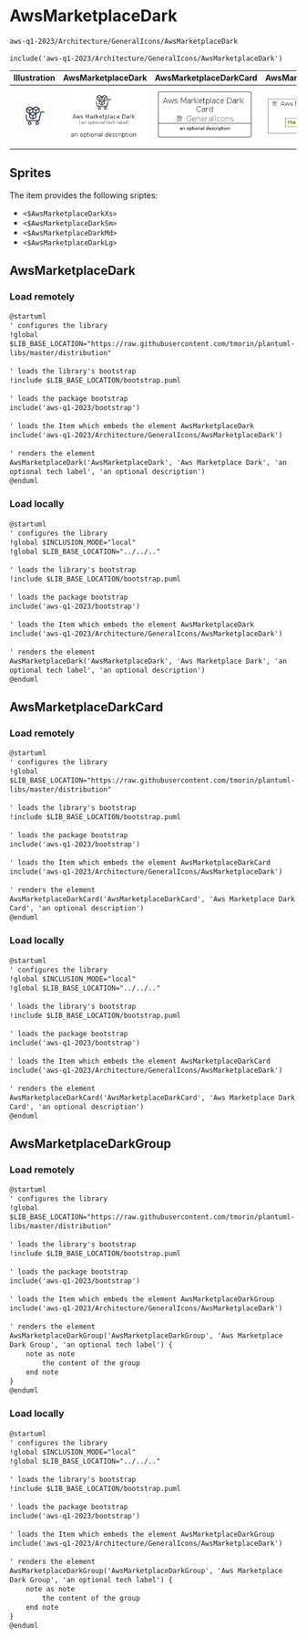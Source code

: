 # AwsMarketplaceDark


```text
aws-q1-2023/Architecture/GeneralIcons/AwsMarketplaceDark
```

```text
include('aws-q1-2023/Architecture/GeneralIcons/AwsMarketplaceDark')
```



| Illustration | AwsMarketplaceDark | AwsMarketplaceDarkCard | AwsMarketplaceDarkGroup |
| :---: | :---: | :---: | :---: |
| ![illustration for Illustration](../../../aws-q1-2023/Architecture/GeneralIcons/AwsMarketplaceDark.png) | ![illustration for AwsMarketplaceDark](../../../aws-q1-2023/Architecture/GeneralIcons/AwsMarketplaceDark.Local.png) | ![illustration for AwsMarketplaceDarkCard](../../../aws-q1-2023/Architecture/GeneralIcons/AwsMarketplaceDarkCard.Local.png) | ![illustration for AwsMarketplaceDarkGroup](../../../aws-q1-2023/Architecture/GeneralIcons/AwsMarketplaceDarkGroup.Local.png) |



## Sprites
The item provides the following sriptes:

- `<$AwsMarketplaceDarkXs>`
- `<$AwsMarketplaceDarkSm>`
- `<$AwsMarketplaceDarkMd>`
- `<$AwsMarketplaceDarkLg>`





## AwsMarketplaceDark

### Load remotely
```plantuml
@startuml
' configures the library
!global $LIB_BASE_LOCATION="https://raw.githubusercontent.com/tmorin/plantuml-libs/master/distribution"

' loads the library's bootstrap
!include $LIB_BASE_LOCATION/bootstrap.puml

' loads the package bootstrap
include('aws-q1-2023/bootstrap')

' loads the Item which embeds the element AwsMarketplaceDark
include('aws-q1-2023/Architecture/GeneralIcons/AwsMarketplaceDark')

' renders the element
AwsMarketplaceDark('AwsMarketplaceDark', 'Aws Marketplace Dark', 'an optional tech label', 'an optional description')
@enduml
```

### Load locally
```plantuml
@startuml
' configures the library
!global $INCLUSION_MODE="local"
!global $LIB_BASE_LOCATION="../../.."

' loads the library's bootstrap
!include $LIB_BASE_LOCATION/bootstrap.puml

' loads the package bootstrap
include('aws-q1-2023/bootstrap')

' loads the Item which embeds the element AwsMarketplaceDark
include('aws-q1-2023/Architecture/GeneralIcons/AwsMarketplaceDark')

' renders the element
AwsMarketplaceDark('AwsMarketplaceDark', 'Aws Marketplace Dark', 'an optional tech label', 'an optional description')
@enduml
```

## AwsMarketplaceDarkCard

### Load remotely
```plantuml
@startuml
' configures the library
!global $LIB_BASE_LOCATION="https://raw.githubusercontent.com/tmorin/plantuml-libs/master/distribution"

' loads the library's bootstrap
!include $LIB_BASE_LOCATION/bootstrap.puml

' loads the package bootstrap
include('aws-q1-2023/bootstrap')

' loads the Item which embeds the element AwsMarketplaceDarkCard
include('aws-q1-2023/Architecture/GeneralIcons/AwsMarketplaceDark')

' renders the element
AwsMarketplaceDarkCard('AwsMarketplaceDarkCard', 'Aws Marketplace Dark Card', 'an optional description')
@enduml
```

### Load locally
```plantuml
@startuml
' configures the library
!global $INCLUSION_MODE="local"
!global $LIB_BASE_LOCATION="../../.."

' loads the library's bootstrap
!include $LIB_BASE_LOCATION/bootstrap.puml

' loads the package bootstrap
include('aws-q1-2023/bootstrap')

' loads the Item which embeds the element AwsMarketplaceDarkCard
include('aws-q1-2023/Architecture/GeneralIcons/AwsMarketplaceDark')

' renders the element
AwsMarketplaceDarkCard('AwsMarketplaceDarkCard', 'Aws Marketplace Dark Card', 'an optional description')
@enduml
```

## AwsMarketplaceDarkGroup

### Load remotely
```plantuml
@startuml
' configures the library
!global $LIB_BASE_LOCATION="https://raw.githubusercontent.com/tmorin/plantuml-libs/master/distribution"

' loads the library's bootstrap
!include $LIB_BASE_LOCATION/bootstrap.puml

' loads the package bootstrap
include('aws-q1-2023/bootstrap')

' loads the Item which embeds the element AwsMarketplaceDarkGroup
include('aws-q1-2023/Architecture/GeneralIcons/AwsMarketplaceDark')

' renders the element
AwsMarketplaceDarkGroup('AwsMarketplaceDarkGroup', 'Aws Marketplace Dark Group', 'an optional tech label') {
    note as note
        the content of the group
    end note
}
@enduml
```

### Load locally
```plantuml
@startuml
' configures the library
!global $INCLUSION_MODE="local"
!global $LIB_BASE_LOCATION="../../.."

' loads the library's bootstrap
!include $LIB_BASE_LOCATION/bootstrap.puml

' loads the package bootstrap
include('aws-q1-2023/bootstrap')

' loads the Item which embeds the element AwsMarketplaceDarkGroup
include('aws-q1-2023/Architecture/GeneralIcons/AwsMarketplaceDark')

' renders the element
AwsMarketplaceDarkGroup('AwsMarketplaceDarkGroup', 'Aws Marketplace Dark Group', 'an optional tech label') {
    note as note
        the content of the group
    end note
}
@enduml
```

